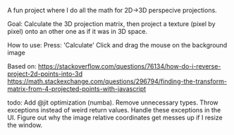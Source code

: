 A fun project where I do all the math for 2D->3D perspecive projections.

Goal:
Calculate the 3D projection matrix, then project a texture (pixel by pixel) onto an other one as if it was in 3D space.

How to use:
Press: 'Calculate'
Click and drag the mouse on the background image

Based on: 
https://stackoverflow.com/questions/76134/how-do-i-reverse-project-2d-points-into-3d
https://math.stackexchange.com/questions/296794/finding-the-transform-matrix-from-4-projected-points-with-javascript

todo:
Add @jit optimization (numba).
Remove unnecessary types.
Throw exceptions instead of weird return values.
Handle these exceptions in the UI.
Figure out why the image relative coordinates get messes up if I resize the window.